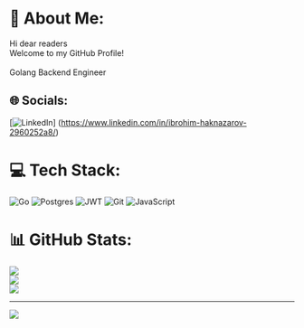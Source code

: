 # 💫 About Me:
Hi dear readers<br>Welcome to my GitHub Profile!<br><br>Golang Backend Engineer<br>


## 🌐 Socials:
[![LinkedIn](https://img.shields.io/badge/LinkedIn-%230077B5.svg?logo=linkedin&logoColor=white)]
(https://www.linkedin.com/in/ibrohim-haknazarov-2960252a8/) 

# 💻 Tech Stack:
![Go](https://img.shields.io/badge/go-%2300ADD8.svg?style=for-the-badge&logo=go&logoColor=white) ![Postgres](https://img.shields.io/badge/postgres-%23316192.svg?style=for-the-badge&logo=postgresql&logoColor=white) ![JWT](https://img.shields.io/badge/JWT-black?style=for-the-badge&logo=JSON%20web%20tokens) ![Git](https://img.shields.io/badge/git-%23F05033.svg?style=for-the-badge&logo=git&logoColor=white) ![JavaScript](https://img.shields.io/badge/javascript-%23323330.svg?style=for-the-badge&logo=javascript&logoColor=%23F7DF1E)
# 📊 GitHub Stats:
![](https://github-readme-stats.vercel.app/api?username=ibrahaknazarov&theme=dark&hide_border=false&include_all_commits=false&count_private=false)<br/>
![](https://nirzak-streak-stats.vercel.app/?user=ibrahaknazarov&theme=dark&hide_border=false)<br/>
![](https://github-readme-stats.vercel.app/api/top-langs/?username=ibrahaknazarov&theme=dark&hide_border=false&include_all_commits=false&count_private=false&layout=compact)

---
[![](https://visitcount.itsvg.in/api?id=ibrahaknazarov&icon=0&color=0)](https://visitcount.itsvg.in)

<!-- Proudly created with GPRM ( https://gprm.itsvg.in ) -->
